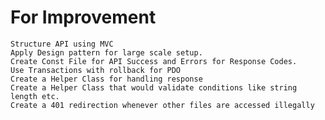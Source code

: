 # For Improvement
    Structure API using MVC
    Apply Design pattern for large scale setup.
    Create Const File for API Success and Errors for Response Codes.
    Use Transactions with rollback for PDO
    Create a Helper Class for handling response
    Create a Helper Class that would validate conditions like string length etc.
    Create a 401 redirection whenever other files are accessed illegally